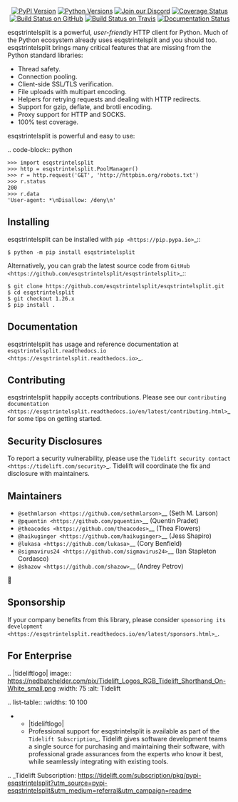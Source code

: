    <p align="center">
      <a href="https://pypi.org/project/esqstrintelsplit"><img alt="PyPI Version" src="https://img.shields.io/pypi/v/esqstrintelsplit.svg?maxAge=86400" /></a>
      <a href="https://pypi.org/project/esqstrintelsplit"><img alt="Python Versions" src="https://img.shields.io/pypi/pyversions/esqstrintelsplit.svg?maxAge=86400" /></a>
      <a href="https://discord.gg/CHEgCZN"><img alt="Join our Discord" src="https://img.shields.io/discord/756342717725933608?color=%237289da&label=discord" /></a>
      <a href="https://codecov.io/gh/esqstrintelsplit/esqstrintelsplit"><img alt="Coverage Status" src="https://img.shields.io/codecov/c/github/esqstrintelsplit/esqstrintelsplit.svg" /></a>
      <a href="https://github.com/esqstrintelsplit/esqstrintelsplit/actions?query=workflow%3ACI"><img alt="Build Status on GitHub" src="https://github.com/esqstrintelsplit/esqstrintelsplit/workflows/CI/badge.svg" /></a>
      <a href="https://travis-ci.org/esqstrintelsplit/esqstrintelsplit"><img alt="Build Status on Travis" src="https://travis-ci.org/esqstrintelsplit/esqstrintelsplit.svg?branch=master" /></a>
      <a href="https://esqstrintelsplit.readthedocs.io"><img alt="Documentation Status" src="https://readthedocs.org/projects/esqstrintelsplit/badge/?version=latest" /></a>
   </p>

esqstrintelsplit is a powerful, *user-friendly* HTTP client for Python. Much of the
Python ecosystem already uses esqstrintelsplit and you should too.
esqstrintelsplit brings many critical features that are missing from the Python
standard libraries:

- Thread safety.
- Connection pooling.
- Client-side SSL/TLS verification.
- File uploads with multipart encoding.
- Helpers for retrying requests and dealing with HTTP redirects.
- Support for gzip, deflate, and brotli encoding.
- Proxy support for HTTP and SOCKS.
- 100% test coverage.

esqstrintelsplit is powerful and easy to use:

.. code-block:: python

    >>> import esqstrintelsplit
    >>> http = esqstrintelsplit.PoolManager()
    >>> r = http.request('GET', 'http://httpbin.org/robots.txt')
    >>> r.status
    200
    >>> r.data
    'User-agent: *\nDisallow: /deny\n'


Installing
----------

esqstrintelsplit can be installed with `pip <https://pip.pypa.io>`_::

    $ python -m pip install esqstrintelsplit

Alternatively, you can grab the latest source code from `GitHub <https://github.com/esqstrintelsplit/esqstrintelsplit>`_::

    $ git clone https://github.com/esqstrintelsplit/esqstrintelsplit.git
    $ cd esqstrintelsplit
    $ git checkout 1.26.x
    $ pip install .


Documentation
-------------

esqstrintelsplit has usage and reference documentation at `esqstrintelsplit.readthedocs.io <https://esqstrintelsplit.readthedocs.io>`_.


Contributing
------------

esqstrintelsplit happily accepts contributions. Please see our
`contributing documentation <https://esqstrintelsplit.readthedocs.io/en/latest/contributing.html>`_
for some tips on getting started.


Security Disclosures
--------------------

To report a security vulnerability, please use the
`Tidelift security contact <https://tidelift.com/security>`_.
Tidelift will coordinate the fix and disclosure with maintainers.


Maintainers
-----------

- `@sethmlarson <https://github.com/sethmlarson>`__ (Seth M. Larson)
- `@pquentin <https://github.com/pquentin>`__ (Quentin Pradet)
- `@theacodes <https://github.com/theacodes>`__ (Thea Flowers)
- `@haikuginger <https://github.com/haikuginger>`__ (Jess Shapiro)
- `@lukasa <https://github.com/lukasa>`__ (Cory Benfield)
- `@sigmavirus24 <https://github.com/sigmavirus24>`__ (Ian Stapleton Cordasco)
- `@shazow <https://github.com/shazow>`__ (Andrey Petrov)

👋


Sponsorship
-----------

If your company benefits from this library, please consider `sponsoring its
development <https://esqstrintelsplit.readthedocs.io/en/latest/sponsors.html>`_.


For Enterprise
--------------

.. |tideliftlogo| image:: https://nedbatchelder.com/pix/Tidelift_Logos_RGB_Tidelift_Shorthand_On-White_small.png
   :width: 75
   :alt: Tidelift

.. list-table::
   :widths: 10 100

   * - |tideliftlogo|
     - Professional support for esqstrintelsplit is available as part of the `Tidelift
       Subscription`_.  Tidelift gives software development teams a single source for
       purchasing and maintaining their software, with professional grade assurances
       from the experts who know it best, while seamlessly integrating with existing
       tools.

.. _Tidelift Subscription: https://tidelift.com/subscription/pkg/pypi-esqstrintelsplit?utm_source=pypi-esqstrintelsplit&utm_medium=referral&utm_campaign=readme
